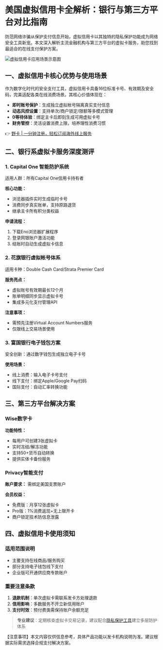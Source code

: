 # 美国虚拟信用卡全解析：银行与第三方平台对比指南

防范网络诈骗从保护支付信息开始，虚拟信用卡以其独特的隐私保护功能成为网络安全工具新宠。本文深入解析主流金融机构与第三方平台的虚拟卡服务，助您找到最适合的在线支付保护方案。

![虚拟信用卡应用场景示意图](https://bbtdd.com/yeka)

## 一、虚拟信用卡核心优势与使用场景
作为数字化时代的安全支付工具，虚拟信用卡具备16位标准卡号、有效期及安全码，完美适配各类在线消费场景。其核心价值体现在：

- **即时账号保护**：生成独立虚拟帐号隔离真实支付信息
- **动态风控设置**：支持单次/商户锁定/限额等多模式管理
- **0等待体验**：绑定主卡后即刻生成可用虚拟卡号
- **财务管控**：灵活设置消费上限，培养理性消费习惯

👉 [野卡 | 一分钟注册，轻松订阅海外线上服务](https://bbtdd.com/yeka)

## 二、银行系虚拟卡服务深度测评

### 1. Capital One 智能防护系统
适用人群：所有Capital One信用卡持有者

**核心功能：**
- 浏览器插件实时生成临时卡号
- 消费同步真实账单，支持原路退货
- 继承主卡所有积分类权益

**申请流程：**
1. 下载Eno浏览器扩展程序
2. 登录网银账户激活功能
3. 结账时自动生成虚拟卡信息

### 2. 花旗银行虚拟帐号体系
适用卡种：Double Cash Card/Strata Premier Card

**服务亮点：**
- 虚拟账号有效期最长12个月
- 账单明细同步显示虚拟卡号
- 集成多元化支付管理API

**注意事项：**
- 需预先注册Virtual Account Numbers服务
- 仅限线上交易场景使用

### 3. 富国银行电子钱包方案
安全创新：通过数字钱包生成独立电子卡号

**使用场景：**
- 线上消费：输入电子卡号支付
- 线下支付：绑定Apple/Google Pay扫码
- 国际支付：自动汇率转换功能

## 三、第三方平台解决方案

### Wise数字卡
**功能特性：**
- 每用户可创建3张虚拟卡
- 实时冻结/解冻功能
- 支持50+货币自动转换
- 提供实体卡备份服务

### Privacy智能支付
**账户要求：** 需绑定美国支票账户

**会员权益：**
- 免费版：月享12张虚拟卡
- Pro版：1%消费返现+无上限开卡
- 商户锁定技术防信息泄露

## 四、虚拟信用卡使用须知

### 适用范围说明
- 主要支持在线商品/服务购买
- 部分支持电子钱包线下支付
- 企业版可开通供应商专款账户

### 重要注意条款
1. **退款机制**：单次虚拟卡需联系发卡方处理退款
2. **信用影响**：多数服务不开立新信用账户
3. **支付时效**：预付费类需保持账户余额充足

> **专业建议**：定期核查虚拟卡交易记录，建议配合[隐私保护工具](https://bbtdd.com/yeka)建立多层防护体系


【注意事项】本文内容仅供信息参考，具体产品功能以发卡机构说明为准。建议根据实际需求选择合规支付解决方案。